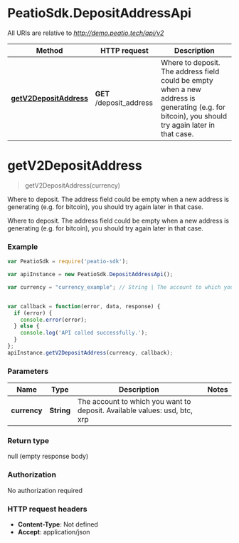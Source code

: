 # PeatioSdk.DepositAddressApi

All URIs are relative to *http://demo.peatio.tech/api/v2*

Method | HTTP request | Description
------------- | ------------- | -------------
[**getV2DepositAddress**](DepositAddressApi.md#getV2DepositAddress) | **GET** /deposit_address | Where to deposit. The address field could be empty when a new address is generating (e.g. for bitcoin), you should try again later in that case.


<a name="getV2DepositAddress"></a>
# **getV2DepositAddress**
> getV2DepositAddress(currency)

Where to deposit. The address field could be empty when a new address is generating (e.g. for bitcoin), you should try again later in that case.

Where to deposit. The address field could be empty when a new address is generating (e.g. for bitcoin), you should try again later in that case.

### Example
```javascript
var PeatioSdk = require('peatio-sdk');

var apiInstance = new PeatioSdk.DepositAddressApi();

var currency = "currency_example"; // String | The account to which you want to deposit. Available values: usd, btc, xrp


var callback = function(error, data, response) {
  if (error) {
    console.error(error);
  } else {
    console.log('API called successfully.');
  }
};
apiInstance.getV2DepositAddress(currency, callback);
```

### Parameters

Name | Type | Description  | Notes
------------- | ------------- | ------------- | -------------
 **currency** | **String**| The account to which you want to deposit. Available values: usd, btc, xrp | 

### Return type

null (empty response body)

### Authorization

No authorization required

### HTTP request headers

 - **Content-Type**: Not defined
 - **Accept**: application/json


